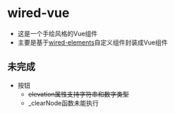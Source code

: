 # wired-vue

- 这是一个手绘风格的Vue组件
- 主要是基于[wired-elements](https://github.com/wiredjs/wired-elements)自定义组件封装成Vue组件

## 未完成

- 按钮
  - ~~elevation属性支持字符串和数字类型~~
  - _clearNode函数未能执行